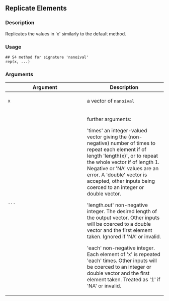 ## Replicate Elements

### Description

Replicates the values in 'x' similarly to the default method.

### Usage

    ## S4 method for signature 'nanoival'
    rep(x, ...)

### Arguments

<table>
<colgroup>
<col style="width: 50%" />
<col style="width: 50%" />
</colgroup>
<thead>
<tr class="header">
<th>Argument</th>
<th>Description</th>
</tr>
</thead>
<tbody>
<tr class="odd">
<td><code>x</code></td>
<td><p>a vector of <code>nanoival</code></p></td>
</tr>
<tr class="even">
<td><code>...</code></td>
<td><p>further arguments:</p>
<p>'times' an integer-valued vector giving the (non-negative) number of times to repeat each element if of length 'length(x)', or to repeat the whole vector if of length 1. Negative or 'NA' values are an error. A 'double' vector is accepted, other inputs being coerced to an integer or double vector.</p>
<p>'length.out' non-negative integer. The desired length of the output vector. Other inputs will be coerced to a double vector and the first element taken. Ignored if 'NA' or invalid.</p>
<p>'each' non-negative integer. Each element of 'x' is repeated 'each' times. Other inputs will be coerced to an integer or double vector and the first element taken. Treated as '1' if 'NA' or invalid.</p></td>
</tr>
</tbody>
</table>
